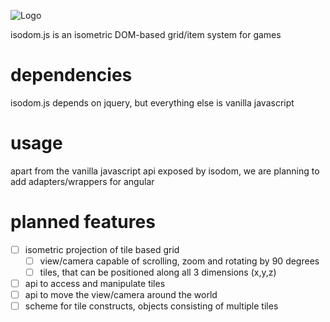 ![Logo](https://dl.dropboxusercontent.com/u/20349051/isodom.jpg)

isodom.js is an isometric DOM-based grid/item system for games

# dependencies

isodom.js depends on jquery, but everything else is vanilla javascript

# usage

apart from the vanilla javascript api exposed by isodom, we are planning to add adapters/wrappers for angular

# planned features

- [ ] isometric projection of tile based grid
  - [ ] view/camera capable of scrolling, zoom and rotating by 90 degrees
  - [ ] tiles, that can be positioned along all 3 dimensions (x,y,z)
- [ ] api to access and manipulate tiles
- [ ] api to move the view/camera around the world
- [ ] scheme for tile constructs, objects consisting of multiple tiles
